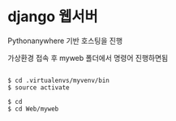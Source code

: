 # django 웹서버

Pythonanywhere 기반 호스팅을 진행     

가상환경 접속 후 myweb 폴더에서 명령어 진행하면됨     
<pre><code>
$ cd .virtualenvs/myvenv/bin
$ source activate

$ cd
$ cd Web/myweb
<code><pre>

